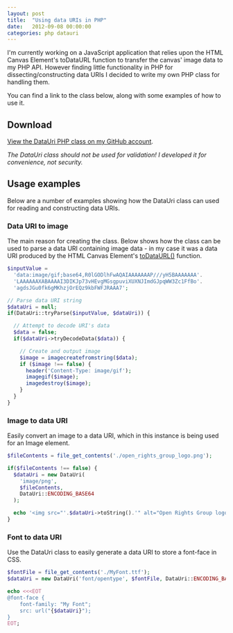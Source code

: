 ```yaml
---
layout: post
title:  "Using data URIs in PHP"
date:   2012-09-08 00:00:00
categories: php datauri
---
```


I'm currently working on a JavaScript application that relies upon the HTML Canvas Element's toDataURL function to transfer the canvas' image data to my PHP API. However finding little functionality in PHP for dissecting/constructing data URIs I decided to write my own PHP class for handling them.

You can find a link to the class below, along with some examples of how to use it.

## Download

[View the DataUri PHP class on my GitHub account](https://gist.github.com/3661056).

*The DataUri class should not be used for validation! I developed it for convenience, not security.*

## Usage examples

Below are a number of examples showing how the DataUri class can used for reading and constructing data URIs.

### Data URI to image

The main reason for creating the class. Below shows how the class can be used to parse a data URI containing image data - in my case it was a data URI produced by the HTML Canvas Element's [toDataURL()](https://developer.mozilla.org/en-US/docs/Web/API/HTMLCanvasElement/toDataURL) function.

```php
$inputValue =
  'data:image/gif;base64,R0lGODlhFwAQAIAAAAAAAP///yH5BAAAAAAA'.
  'LAAAAAAXABAAAAI3DIKJp73vHEvgMGsgpuviXUXNJImdGJpqWW3Zc1FfBo'.
  'agdsJGu0fk6gMKhzjOrEQz9kbFWFJRAAA7';

// Parse data URI string
$dataUri = null;
if(DataUri::tryParse($inputValue, $dataUri)) {

  // Attempt to decode URI's data
  $data = false;
  if($dataUri->tryDecodeData($data)) {

    // Create and output image
    $image = imagecreatefromstring($data);
    if ($image !== false) {
      header('Content-Type: image/gif');
      imagegif($image);
      imagedestroy($image);
    }
  }
}
```

### Image to data URI

Easily convert an image to a data URI, which in this instance is being used for an Image element.

```php
$fileContents = file_get_contents('./open_rights_group_logo.png');

if($fileContents !== false) {
  $dataUri = new DataUri(
    'image/png',
    $fileContents,
    DataUri::ENCODING_BASE64
  );

  echo '<img src="'.$dataUri->toString().'" alt="Open Rights Group logo" />';
}
```

### Font to data URI

Use the DataUri class to easily generate a data URI to store a font-face in CSS.

```php
$fontFile = file_get_contents('./MyFont.ttf');
$dataUri = new DataUri('font/opentype', $fontFile, DataUri::ENCODING_BASE64);

echo <<<EOT
@font-face {
    font-family: "My Font";
    src: url("{$dataUri}");
}
EOT;
```
